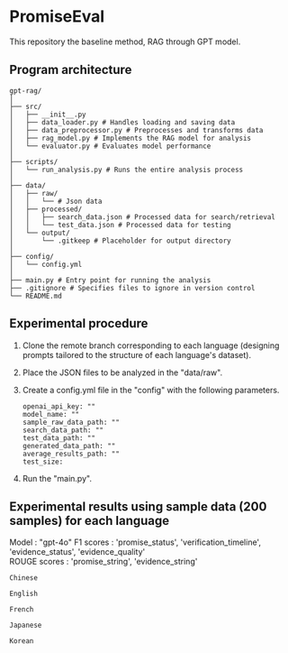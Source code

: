 # PromiseEval

This repository the baseline method, RAG through GPT model.

## Program architecture

 ```plaintext
 gpt-rag/
│
├── src/
│   ├── __init__.py
│   ├── data_loader.py # Handles loading and saving data
│   ├── data_preprocessor.py # Preprocesses and transforms data
│   ├── rag_model.py # Implements the RAG model for analysis
│   └── evaluator.py # Evaluates model performance
│
├── scripts/
│   └── run_analysis.py # Runs the entire analysis process
│
├── data/
│   ├── raw/
│   │   └── # Json data
│   ├── processed/
│   │   ├── search_data.json # Processed data for search/retrieval
│   │   └── test_data.json # Processed data for testing
│   └── output/
│       └── .gitkeep # Placeholder for output directory
│
├── config/
│   └── config.yml
│
├── main.py # Entry point for running the analysis
├── .gitignore # Specifies files to ignore in version control
└── README.md
```

## Experimental procedure

1. Clone the remote branch corresponding to each language (designing prompts tailored to the structure of each language's dataset).

2. Place the JSON files to be analyzed in the "data/raw".

3. Create a config.yml file in the "config" with the following parameters.

   ```plaintext
   openai_api_key: ""
   model_name: ""
   sample_raw_data_path: ""
   search_data_path: ""
   test_data_path: ""
   generated_data_path: ""
   average_results_path: ""
   test_size:

4. Run the "main.py".

## Experimental results using sample data (200 samples) for each language

Model : "gpt-4o"
F1 scores : 'promise_status', 'verification_timeline', 'evidence_status', 'evidence_quality'  
ROUGE scores : 'promise_string', 'evidence_string'  

 ```plaintext
 Chinese
```

 ```plaintext
 English
```

 ```plaintext
 French
```

 ```plaintext
 Japanese
```

 ```plaintext
 Korean
```
